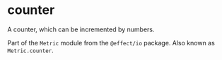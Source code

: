 # counter

A counter, which can be incremented by numbers.

Part of the `Metric` module from the `@effect/io` package. Also known as `Metric.counter`.
